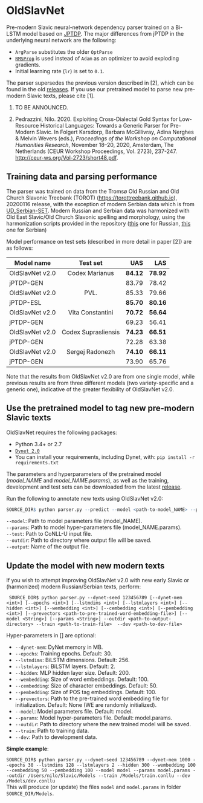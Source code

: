 # OldSlavNet
Pre-modern Slavic neural-network dependency parser trained on a Bi-LSTM model based on [JPTDP](https://github.com/datquocnguyen/jPTDP). The major differences from jPTDP in the underlying neural network are the following:
   - `ArgParse` substitutes the older `OptParse`
   - [`RMSProp`](https://dynet.readthedocs.io/en/latest/optimizers.html#_CPPv4N5dynet14RMSPropTrainerE) is used instead of `Adam` as an optimizer to avoid exploding gradients.
   - Initial learning rate (`lr`) is set to `0.1`.
   
The parser supersedes the previous version described in [2], which can be found in the old [releases](https://github.com/npedrazzini/OldSlavNet/releases).
If you use our pretrained model to parse new pre-modern Slavic texts, please cite [1].

   1) TO BE ANNOUNCED.
   
   2) Pedrazzini, Nilo. 2020. Exploiting Cross-Dialectal Gold Syntax for Low-Resource Historical Languages: Towards a Generic Parser for Pre-Modern Slavic. In Folgert Karsdorp, Barbara McGillivray, Adina Nerghes & Melvin Wevers (eds.), *Proceedings of the Workshop on Computational Humanities Research*, November 18–20, 2020, Amsterdam, The Netherlands (CEUR Workshop Proceedings, Vol. 2723), 237-247. http://ceur-ws.org/Vol-2723/short48.pdf. 

## Training data and parsing performance
The parser was trained on data from the Tromsø Old Russian and Old Church Slavonic Treebank (TOROT) (https://torottreebank.github.io), 20200116 release, with the exception of modern Serbian data which is from [UD_Serbian-SET](https://github.com/UniversalDependencies/UD_Serbian-SET). Modern Russian and Serbian data was harmonized with Old East Slavic/Old Church Slavonic spelling and morphology, using the harmonization scripts provided in the repository ([this](https://github.com/npedrazzini/OldSlavNet/blob/master/Harmonization%20Scripts/normalise_ru_chu.rb) one for Russian, [this](https://github.com/npedrazzini/OldSlavNet/blob/master/Harmonization%20Scripts/normalise_sr_chu.rb) one for Serbian)

Model performance on test sets (described in more detail in paper [2]) are as follows:

| Model name          | Test set            | UAS   | LAS   |
| -------------       |:-------------:      | -----:| -----:|
| OldSlavNet v2.0     | Codex Marianus      | **84.12** | **78.92** |  
|   jPTDP-GEN        |                     | 83.79 | 78.42 |
| OldSlavNet v2.0     | PVL.                | 85.33 | 79.66 | 
| jPTDP-ESL          |                     | **85.70** | **80.16** |
| OldSlavNet v2.0     | Vita Constantini    | **70.72** | **56.64** | 
| jPTDP-GEN       |                     | 69.23 | 56.41 |
| OldSlavNet v2.0     | Codex Suprasliensis | **74.23** | **66.51** | 
| jPTDP-GEN     |                     | 72.28 | 63.38 |
| OldSlavNet v2.0     | Sergej Radonezh     | **74.10** | **66.11** |
|  jPTDP-GEN     |                     | 73.90 | 65.76 |

Note that the results from OldSlavNet v2.0 are from one single model, while previous results are from three different models (two variety-specific and a generic one), indicative of the greater flexibility of OldSlavNet v2.0. 

## Use the pretrained model to tag new pre-modern Slavic texts
OldSlavNet requires the following packages:
- Python 3.4+ or 2.7
- [`Dynet 2.0`](https://dynet.readthedocs.io/en/latest/python.html)
- You can install your requirements, including Dynet, with: `pip install -r requirements.txt`

The parameters and hyperparameters of the pretrained model (*model_NAME* and *model_NAME.params*), as well as the training, development and test sets can be downloaded from the latest [release](https://github.com/npedrazzini/OldSlavNet/releases).

Run the following to annotate new texts using OldSlavNet v2.0:

 ```r 
SOURCE_DIR$ python parser.py --predict --model <path-to-model_NAME> --params <path-to-model_LABEL.params> --test <path-to-input-conllu-file> --outdir <path-to-output-directory> --output <output-name.conllu>
```

`--model`: Path to model parameters file (model_NAME).<br/>
`--params`: Path to model hyper-parameters file (model_NAME.params).<br/>
`--test`: Path to CoNLL-U input file.<br/>
`--outdir`: Path to directory where output file will be saved.<br/>
`--output`: Name of the output file.<br/>

## Update the model with new modern texts

If you wish to attempt improving OldSlavNet v2.0 with new early Slavic or (harmonized) modern Russian/Serbian texts, perform:


   ` SOURCE_DIR$ python parser.py --dynet-seed 123456789 [--dynet-mem <int>] [--epochs <int>] [--lstmdims <int>] [--lstmlayers <int>] [--hidden <int>] [--wembedding <int>] [--cembedding <int>] [--pembedding <int>] [--prevectors <path-to-pre-trained-word-embedding-file>] [--model <String>] [--params <String>] --outdir <path-to-output-directory> --train <path-to-train-file>  --dev <path-to-dev-file>`

Hyper-parameters in [] are optional:

 * `--dynet-mem`: DyNet memory in MB.
 * `--epochs`: Training epochs. Default: 30.
 * `--lstmdims`: BiLSTM dimensions. Default: 256.
 * `--lstmlayers`: BiLSTM layers. Default: 2.
 * `--hidden`: MLP hidden layer size. Default: 200.
 * `--wembedding`: Size of word embeddings. Default: 100.
 * `--cembedding`: Size of character embeddings. Default: 50.
 * `--pembedding`: Size of POS tag embeddings. Default: 100.
 * `--prevectors`: Path to the pre-trained word embedding file for initialization. Default: None (WE are randomly initialized).
 * `--model`: Model parameters file. Default: model.
 * `--params`: Model hyper-parameters file. Default: model.params.
 * `--outdir`: Path to directory where the new trained model will be saved. 
 * `--train`: Path to training data.
 * `--dev`: Path to development data. 


**Simple example**:

 ` SOURCE_DIR$ python parser.py --dynet-seed 123456789 --dynet-mem 1000 --epochs 30 --lstmdims 128 --lstmlayers 2 --hidden 300 --wembedding 100 --cembedding 50 --pembedding 100 --model model --params model.params --outdir /Users/nilo/Slavic/Models --train /Models/train.conllu --dev /Models/dev.conllu
`    
This will produce (or update) the files `model` and `model.params` in folder `SOURCE_DIR/Models`. 

